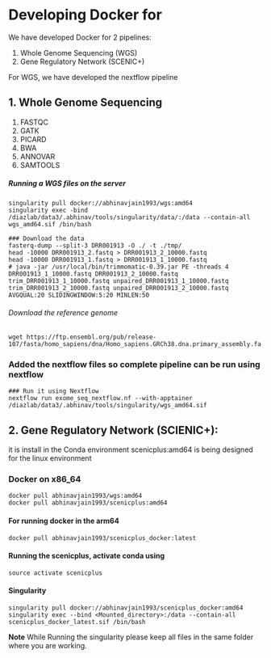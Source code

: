 # Developing Docker for

We have developed Docker for 2 pipelines: 
1. Whole Genome Sequencing (WGS)
2. Gene Regulatory Network (SCENIC+)

For WGS, we have developed the nextflow pipeline

## 1. Whole Genome Sequencing

1. FASTQC
2. GATK
3. PICARD
4. BWA
5. ANNOVAR
6. SAMTOOLS

##### Running a WGS files on the server
```
singularity pull docker://abhinavjain1993/wgs:amd64
singularity exec -bind /diazlab/data3/.abhinav/tools/singularity/data/:/data --contain-all wgs_amd64.sif /bin/bash

### Download the data
fasterq-dump --split-3 DRR001913 -O ./ -t ./tmp/
head -10000 DRR001913_2.fastq > DRR001913_2_10000.fastq
head -10000 DRR001913_1.fastq > DRR001913_1_10000.fastq
# java -jar /usr/local/bin/trimmomatic-0.39.jar PE -threads 4 DRR001913_1_10000.fastq DRR001913_2_10000.fastq trim_DRR001913_1_10000.fastq unpaired_DRR001913_1_10000.fastq trim_DRR001913_2_10000.fastq unpaired_DRR001913_2_10000.fastq AVGQUAL:20 SLIDINGWINDOW:5:20 MINLEN:50
```

###### Download the reference genome
<!-- https://hitchhikersguidetoexomeanalysis.wordpress.com/exome-analysis-exercise/ -->

```
wget https://ftp.ensembl.org/pub/release-107/fasta/homo_sapiens/dna/Homo_sapiens.GRCh38.dna.primary_assembly.fa.gz
```

### Added the nextflow files so complete pipeline can be run using nextflow
```
### Run it using Nextflow
nextflow run exome_seq_nextflow.nf --with-apptainer /diazlab/data3/.abhinav/tools/singularity/wgs_amd64.sif
```

## 2. Gene Regulatory Network (SCIENIC+):

it is install in the Conda environment
scenicplus:amd64 is being designed for the linux environment

### Docker on x86_64
```
docker pull abhinavjain1993/wgs:amd64
docker pull abhinavjain1993/scenicplus:amd64
```

#### For running docker in the arm64
```
docker pull abhinavjain1993/scenicplus_docker:latest
```

#### Running the scenicplus, activate conda using
```
source activate scenicplus
```

#### Singularity
```
singularity pull docker://abhinavjain1993/scenicplus_docker:amd64
singularity exec --bind <Mounted_directory>:/data --contain-all scenicplus_docker_latest.sif /bin/bash
```

**Note**
While Running the singularity please keep all files in the same folder where you are working. 
